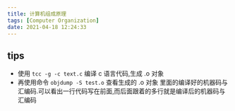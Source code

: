 ```yaml
---
title: 计算机组成原理
tags: [Computer Organization]
date: 2021-04-18 12:24:33
---
```


## tips

- 使用 `tcc -g -c text.c` 编译 c 语言代码,生成 .o 对象
- 再使用命令 `objdump -S test.o` 查看生成的 .o 对象 里面的编译好的机器码与汇编码.可以看出一行代码写在前面,而后面跟着的多行就是编译后的机器码与汇编码
